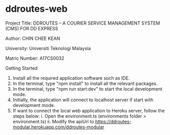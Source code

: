 # ddroutes-web

Project Title: DDROUTES – A COURIER SERVICE MANAGEMENT SYSTEM (CMS) FOR DD EXPRESS

Author: CHIN CHEE KEAN

University: Universiti Teknologi Malaysia

Matric Number: A17CS0032

Getting Started

1. Install all the required application software such as IDE.
2. In the terminal, type "npm install" to install all the relevant packages.
3. In the terminal, type "npm run start:dev" to start the local development mode.
4. Initially, the application will connect to localhost server if start with development mode.
5. If want to connect the local web application to Heroku server, follow the steps below:
   i.  Open the environment.ts (environments folder > environment.ts)
   ii.  Modify the apiUrl to https://ddroutes-modular.herokuapp.com/ddroutes-modular
   
